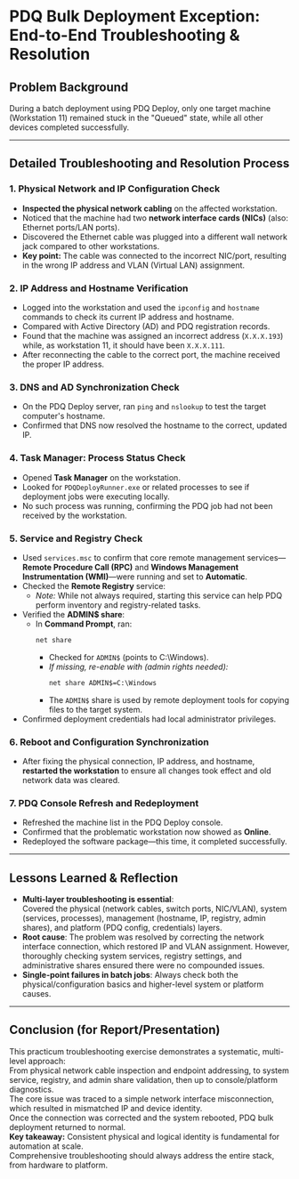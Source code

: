 # PDQ Bulk Deployment Exception: End-to-End Troubleshooting & Resolution

## Problem Background

During a batch deployment using PDQ Deploy, only one target machine (Workstation 11) remained stuck in the "Queued" state, while all other devices completed successfully.

---

## Detailed Troubleshooting and Resolution Process

### 1. Physical Network and IP Configuration Check

- **Inspected the physical network cabling** on the affected workstation.
- Noticed that the machine had two **network interface cards (NICs)** (also: Ethernet ports/LAN ports).
- Discovered the Ethernet cable was plugged into a different wall network jack compared to other workstations.  
- **Key point:** The cable was connected to the incorrect NIC/port, resulting in the wrong IP address and VLAN (Virtual LAN) assignment.

### 2. IP Address and Hostname Verification

- Logged into the workstation and used the `ipconfig` and `hostname` commands to check its current IP address and hostname.
- Compared with Active Directory (AD) and PDQ registration records.  
- Found that the machine was assigned an incorrect address (`X.X.X.193`) while, as workstation 11, it should have been `X.X.X.111`.
- After reconnecting the cable to the correct port, the machine received the proper IP address.

### 3. DNS and AD Synchronization Check

- On the PDQ Deploy server, ran `ping` and `nslookup` to test the target computer's hostname.
- Confirmed that DNS now resolved the hostname to the correct, updated IP.

### 4. Task Manager: Process Status Check

- Opened **Task Manager** on the workstation.
- Looked for `PDQDeployRunner.exe` or related processes to see if deployment jobs were executing locally.
- No such process was running, confirming the PDQ job had not been received by the workstation.

### 5. Service and Registry Check

- Used `services.msc` to confirm that core remote management services—**Remote Procedure Call (RPC)** and **Windows Management Instrumentation (WMI)**—were running and set to **Automatic**.
- Checked the **Remote Registry** service:  
  - *Note:* While not always required, starting this service can help PDQ perform inventory and registry-related tasks.
- Verified the **ADMIN$ share**:
  - In **Command Prompt**, ran:
    ```cmd
    net share
    ```
    - Checked for `ADMIN$` (points to C:\Windows).
    - *If missing, re-enable with (admin rights needed):*
      ```cmd
      net share ADMIN$=C:\Windows
      ```
    - The `ADMIN$` share is used by remote deployment tools for copying files to the target system.
- Confirmed deployment credentials had local administrator privileges.

### 6. Reboot and Configuration Synchronization

- After fixing the physical connection, IP address, and hostname, **restarted the workstation** to ensure all changes took effect and old network data was cleared.

### 7. PDQ Console Refresh and Redeployment

- Refreshed the machine list in the PDQ Deploy console.
- Confirmed that the problematic workstation now showed as **Online**.
- Redeployed the software package—this time, it completed successfully.

---

## Lessons Learned & Reflection

- **Multi-layer troubleshooting is essential**:  
  Covered the physical (network cables, switch ports, NIC/VLAN), system (services, processes), management (hostname, IP, registry, admin shares), and platform (PDQ config, credentials) layers.
- **Root cause**: The problem was resolved by correcting the network interface connection, which restored IP and VLAN assignment. However, thoroughly checking system services, registry settings, and administrative shares ensured there were no compounded issues.
- **Single-point failures in batch jobs**: Always check both the physical/configuration basics and higher-level system or platform causes.

---

## Conclusion (for Report/Presentation)

This practicum troubleshooting exercise demonstrates a systematic, multi-level approach:  
From physical network cable inspection and endpoint addressing, to system service, registry, and admin share validation, then up to console/platform diagnostics.  
The core issue was traced to a simple network interface misconnection, which resulted in mismatched IP and device identity.  
Once the connection was corrected and the system rebooted, PDQ bulk deployment returned to normal.  
**Key takeaway:** Consistent physical and logical identity is fundamental for automation at scale.  
Comprehensive troubleshooting should always address the entire stack, from hardware to platform.



